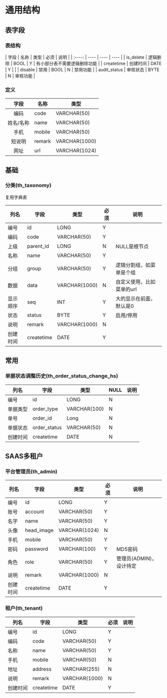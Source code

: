 # 通用结构

## 表字段
### 表结构

| 字段 | 名称 | 类型 | 必须 | 说明 |
| :----: | ---- | ---- | ---- |
| is_delete | 逻辑删除 | BOOL | Y | 有小部分表不需要逻辑删除功能 |
| createtime | 创建时间 | DATE  | Y |  |
| disable | 禁用 | BOOL  | N | 禁用功能 |
| audit_status | 审核状态 | BYTE  | N | 审核功能 |

### 定义
| 字段 | 名称 | 类型 |
| :----: | ---- | ---- |
| 编码 | code | VARCHAR(50) |
| 姓名/名称 | name | VARCHAR(50) |
| 手机 | mobile | VARCHAR(50) |
| 短说明 | remark | VARCHAR(1000) |
| 网址 | url | VARCHAR(1024) |

## 基础
### 分类(th_taxonomy)
复用字典表

| 列名 | 字段 | 类型 | 必须 | 说明 |
| -- | -- | -- | -- | -- |
| 编号 | id | LONG | Y |  |
| 编码 | code | VARCHAR(50) | Y |  |
| 上级 | parent_id | LONG | N | NULL是根节点 |
| 名称 | name | VARCHAR(50) | Y |  |
| 分组 | group | VARCHAR(50) | Y | 逻辑分割组，如菜单是个组 |
| 数据 | data | VARCHAR(1000) | N | 自定义使用，比如菜单的url |
| 显示顺序 | seq | INT | Y | 大的显示在前面，默认是0 |
| 状态 | status | BYTE | Y | 启用/停用 |
| 说明 | remark | VARCHAR(1000) | N |  |
| 创建时间 | createtime | DATE | Y |  |

## 常用
### 单据状态调整历史(th_order_status_change_hs)

| 列名 | 字段 | 类型 | NULL | 说明 |
| -- | -- | -- | -- | -- |
| 编号 | id | LONG | N | |
| 单据类型 | order_type | VARCHAR(100) | N |  |
| 单号 | order_id | Long | N |  |
| 单据状态 | order_status | VARCHAR(50) | N |  |
| 创建时间 | createtime | DATE | N |  |

## SAAS多租户
### 平台管理员(th_admin)
| 列名 | 字段 | 类型 | 必须 | 说明 |
| -- | -- | -- | -- | -- |
| 编号 | id | LONG | Y |  |
| 账号 | account | VARCHAR(50) | Y |  |
| 名字 | name | VARCHAR(50) | Y |  |
| 头像 | head_image | VARCHAR(1024) | N |  |
| 手机 | mobile | VARCHAR(50) | Y |  |
| 密码 | password | VARCHAR(100) | Y | MD5密码 |
| 角色 | role | VARCHAR(50) | Y | 管理员(ADMIN)，设计待定 |
| 说明 | remark | VARCHAR(1000) | N |  |
| 创建时间 | createtime | DATE | Y |  |

### 租户(th_tenant)
| 列名 | 字段 | 类型 | 必须 | 说明 |
| -- | -- | -- | -- | -- |
| 编号 | id | LONG | Y |  |
| 编码 | code | VARCHAR(50) | Y |  |
| 名称 | name | VARCHAR(50) | Y |  |
| 手机 | mobile | VARCHAR(50) | N |  |
| 地址 | address | VARCHAR(255) | N |  |
| 说明 | remark | VARCHAR(1000) | N |  |
| 创建时间 | createtime | DATE | Y |  |
